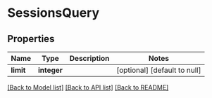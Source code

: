 # SessionsQuery

## Properties
Name | Type | Description | Notes
------------ | ------------- | ------------- | -------------
**limit** | **integer** |  | [optional] [default to null]

[[Back to Model list]](../README.md#documentation-for-models) [[Back to API list]](../README.md#documentation-for-api-endpoints) [[Back to README]](../README.md)


